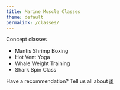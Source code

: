 ```yaml
---
title: Marine Muscle Classes
theme: default
permalink: /classes/
---
```

Concept classes
- Mantis Shrimp Boxing
- Hot Vent Yoga
- Whale Weight Training
- Shark Spin Class

Have a recommendation? Tell us all about [it!](https://surfgym/suggestions)
